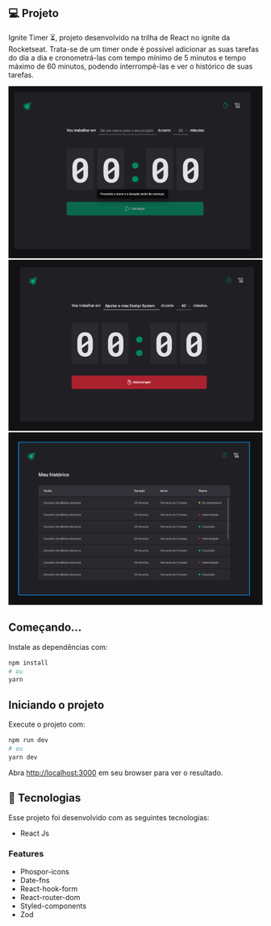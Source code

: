 ## 💻 Projeto

Ignite Timer ⏳, projeto desenvolvido na trilha de React no ignite da Rocketseat. Trata-se de um timer onde é possível adicionar as suas tarefas do dia a dia e cronometrá-las com tempo mínimo de 5 minutos e tempo máximo de 60 minutos, podendo interrompê-las e ver o histórico de suas tarefas.

![Projeto finance](/assets/ignitetimer1.png)
![Projeto finance](/assets/ignitetimer2.png)
![Projeto finance](/assets/ignitetimer3.png)

## Começando...

Instale as dependências com:

```bash
npm install
# ou
yarn 
```

## Iniciando o projeto

Execute o projeto com:

```bash
npm run dev
# ou
yarn dev
```

Abra [http://localhost:3000](http://localhost:3000) em seu browser para ver o resultado.

## 🚀 Tecnologias

Esse projeto foi desenvolvido com as seguintes tecnologias:

- React Js

### Features

- Phospor-icons
- Date-fns
- React-hook-form
- React-router-dom
- Styled-components
- Zod
